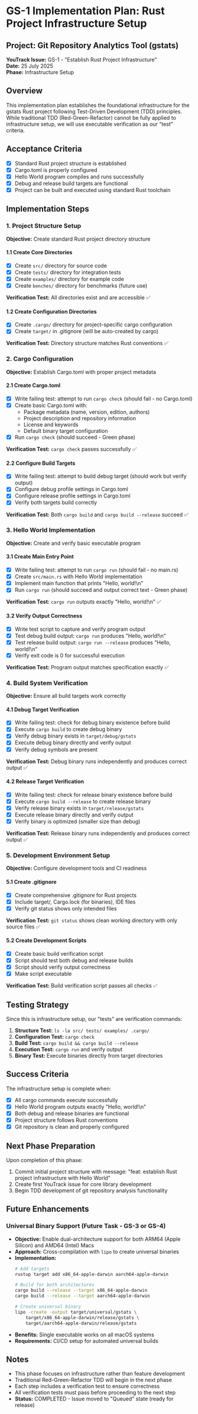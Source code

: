 # GS-1 Implementation Plan: Rust Project Infrastructure Setup

## Project: Git Repository Analytics Tool (gstats)
**YouTrack Issue:** GS-1 - "Establish Rust Project Infrastructure"  
**Date:** 25 July 2025  
**Phase:** Infrastructure Setup  

## Overview
This implementation plan establishes the foundational infrastructure for the gstats Rust project following Test-Driven Development (TDD) principles. While traditional TDD (Red-Green-Refactor) cannot be fully applied to infrastructure setup, we will use executable verification as our "test" criteria.

## Acceptance Criteria
- [x] Standard Rust project structure is established
- [x] Cargo.toml is properly configured
- [x] Hello World program compiles and runs successfully
- [x] Debug and release build targets are functional
- [x] Project can be built and executed using standard Rust toolchain

## Implementation Steps

### 1. Project Structure Setup
**Objective:** Create standard Rust project directory structure

#### 1.1 Create Core Directories
- [x] Create `src/` directory for source code
- [x] Create `tests/` directory for integration tests
- [x] Create `examples/` directory for example code
- [x] Create `benches/` directory for benchmarks (future use)

**Verification Test:** All directories exist and are accessible ✅

#### 1.2 Create Configuration Directories
- [x] Create `.cargo/` directory for project-specific cargo configuration
- [x] Create `target/` in .gitignore (will be auto-created by cargo)

**Verification Test:** Directory structure matches Rust conventions ✅

### 2. Cargo Configuration
**Objective:** Establish Cargo.toml with proper project metadata

#### 2.1 Create Cargo.toml
- [x] Write failing test: attempt to run `cargo check` (should fail - no Cargo.toml)
- [x] Create basic Cargo.toml with:
  - Package metadata (name, version, edition, authors)
  - Project description and repository information
  - License and keywords
  - Default binary target configuration
- [x] Run `cargo check` (should succeed - Green phase)

**Verification Test:** `cargo check` passes successfully ✅

#### 2.2 Configure Build Targets
- [x] Write failing test: attempt to build debug target (should work but verify output)
- [x] Configure debug profile settings in Cargo.toml
- [x] Configure release profile settings in Cargo.toml
- [x] Verify both targets build correctly

**Verification Test:** Both `cargo build` and `cargo build --release` succeed ✅

### 3. Hello World Implementation
**Objective:** Create and verify basic executable program

#### 3.1 Create Main Entry Point
- [x] Write failing test: attempt to run `cargo run` (should fail - no main.rs)
- [x] Create `src/main.rs` with Hello World implementation
- [x] Implement main function that prints "Hello, world!\n"
- [x] Run `cargo run` (should succeed and output correct text - Green phase)

**Verification Test:** `cargo run` outputs exactly "Hello, world!\n" ✅

#### 3.2 Verify Output Correctness
- [x] Write test script to capture and verify program output
- [x] Test debug build output: `cargo run` produces "Hello, world!\n"
- [x] Test release build output: `cargo run --release` produces "Hello, world!\n"
- [x] Verify exit code is 0 for successful execution

**Verification Test:** Program output matches specification exactly ✅

### 4. Build System Verification
**Objective:** Ensure all build targets work correctly

#### 4.1 Debug Target Verification
- [x] Write failing test: check for debug binary existence before build
- [x] Execute `cargo build` to create debug binary
- [x] Verify debug binary exists in `target/debug/gstats`
- [x] Execute debug binary directly and verify output
- [x] Verify debug symbols are present

**Verification Test:** Debug binary runs independently and produces correct output ✅

#### 4.2 Release Target Verification
- [x] Write failing test: check for release binary existence before build
- [x] Execute `cargo build --release` to create release binary
- [x] Verify release binary exists in `target/release/gstats`
- [x] Execute release binary directly and verify output
- [x] Verify binary is optimized (smaller size than debug)

**Verification Test:** Release binary runs independently and produces correct output ✅

### 5. Development Environment Setup
**Objective:** Configure development tools and CI readiness

#### 5.1 Create .gitignore
- [x] Create comprehensive .gitignore for Rust projects
- [x] Include target/, Cargo.lock (for binaries), IDE files
- [x] Verify git status shows only intended files

**Verification Test:** `git status` shows clean working directory with only source files ✅

#### 5.2 Create Development Scripts
- [x] Create basic build verification script
- [x] Script should test both debug and release builds
- [x] Script should verify output correctness
- [x] Make script executable

**Verification Test:** Build verification script passes all checks ✅

## Testing Strategy

Since this is infrastructure setup, our "tests" are verification commands:

1. **Structure Test:** `ls -la src/ tests/ examples/ .cargo/`
2. **Configuration Test:** `cargo check`
3. **Build Test:** `cargo build && cargo build --release`
4. **Execution Test:** `cargo run` and verify output
5. **Binary Test:** Execute binaries directly from target directories

## Success Criteria

The infrastructure setup is complete when:
- [x] All cargo commands execute successfully
- [x] Hello World program outputs exactly "Hello, world!\n"
- [x] Both debug and release binaries are functional
- [x] Project structure follows Rust conventions
- [x] Git repository is clean and properly configured

## Next Phase Preparation

Upon completion of this phase:
1. Commit initial project structure with message: "feat: establish Rust project infrastructure with Hello World"
2. Create first YouTrack issue for core library development
3. Begin TDD development of git repository analysis functionality

## Future Enhancements

### Universal Binary Support (Future Task - GS-3 or GS-4)
- **Objective:** Enable dual-architecture support for both ARM64 (Apple Silicon) and AMD64 (Intel) Macs
- **Approach:** Cross-compilation with `lipo` to create universal binaries
- **Implementation:**
  ```bash
  # Add targets
  rustup target add x86_64-apple-darwin aarch64-apple-darwin
  
  # Build for both architectures
  cargo build --release --target x86_64-apple-darwin
  cargo build --release --target aarch64-apple-darwin
  
  # Create universal binary
  lipo -create -output target/universal/gstats \
      target/x86_64-apple-darwin/release/gstats \
      target/aarch64-apple-darwin/release/gstats
  ```
- **Benefits:** Single executable works on all macOS systems
- **Requirements:** CI/CD setup for automated universal builds

## Notes
- This phase focuses on infrastructure rather than feature development
- Traditional Red-Green-Refactor TDD will begin in the next phase
- Each step includes a verification test to ensure correctness
- All verification tests must pass before proceeding to the next step
- **Status:** COMPLETED - Issue moved to "Queued" state (ready for release)
